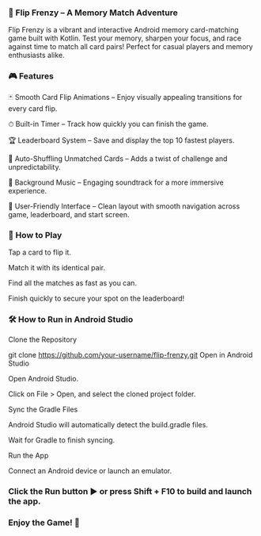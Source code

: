 ### 🧠 Flip Frenzy – A Memory Match Adventure
Flip Frenzy is a vibrant and interactive Android memory card-matching game built with Kotlin. Test your memory, sharpen your focus, and race against time to match all card pairs! Perfect for casual players and memory enthusiasts alike.

### 🎮 Features
🃏 Smooth Card Flip Animations – Enjoy visually appealing transitions for every card flip.

⏱ Built-in Timer – Track how quickly you can finish the game.

🏆 Leaderboard System – Save and display the top 10 fastest players.

🔀 Auto-Shuffling Unmatched Cards – Adds a twist of challenge and unpredictability.

🎵 Background Music – Engaging soundtrack for a more immersive experience.

🧩 User-Friendly Interface – Clean layout with smooth navigation across game, leaderboard, and start screen.

### 🚀 How to Play
Tap a card to flip it.

Match it with its identical pair.

Find all the matches as fast as you can.

Finish quickly to secure your spot on the leaderboard!

### 🛠 How to Run in Android Studio
Clone the Repository

git clone https://github.com/your-username/flip-frenzy.git
Open in Android Studio

Open Android Studio.

Click on File > Open, and select the cloned project folder.

Sync the Gradle Files

Android Studio will automatically detect the build.gradle files.

Wait for Gradle to finish syncing.

Run the App

Connect an Android device or launch an emulator.

### Click the Run button ▶️ or press Shift + F10 to build and launch the app.

### Enjoy the Game! 🎉
